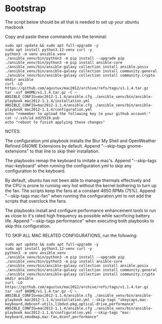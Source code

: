 # Bootstrap
The script below should be all that is needed to set up your ubuntu macbook

Copy and paste these commands into the terminal:
```
sudo apt update && sudo apt full-upgrade -y
sudo apt install python3.12-venv curl -y
python3 -m venv ansible_venv
./ansible_venv/bin/python3 -m pip install --upgrade pip
./ansible_venv/bin/python3 -m pip install ansible-core
./ansible_venv/bin/ansible-galaxy collection install ansible.posix
./ansible_venv/bin/ansible-galaxy collection install community.general
./ansible_venv/bin/ansible-galaxy collection install community.crypto
mkdir ansible
curl -LO https://github.com/agustux/mac2012/archive/refs/tags/v1.1.4.tar.gz
tar -xvf $HOME/v1.1.4.tar.gz -C ~
ANSIBLE_CONFIG=mac2012-1.1.4/ansible.cfg ./ansible_venv/bin/ansible-playbook mac2012-1.1.4/installation.yml
ANSIBLE_CONFIG=mac2012-1.1.4/ansible.cfg ./ansible_venv/bin/ansible-playbook mac2012-1.1.4/configuration.yml
echo "remember to upload the following key to your github account:"
cat ~/.ssh/id_ed25519.pub
echo "reboot to finish applying these changes"
```

NOTES:

The configuration.yml playbook installs the Blur My Shell and OpenWeather Refined GNOME Extensions by default. Append "--skip-tags gnome-extensions" to that line to skip their installation.

The playbooks remap the keyboard to imitate a mac's. Append "--skip-tags mac-keyboard" when running the configuration.yml to skip any configuration to the keyboard.

By default, ubuntu has not been able to manage thermals effectively and the CPU is prone to running very hot without the kernel bothering to turn up the fan. The scripts keep the fans at a constant 4650 RPMs (75%). Append "--skip-tags mac-fan" when running the configuration.yml to not add the scripts that overclock the fans.

The playbooks install and configure performance enhancement tools to run as close to it's rated high frequency as possible while sacrificing battery life. Append "--skip-tags performance" when executing both playbooks to skip this configuration.

TO SKIP ALL MAC RELATED CONFIGURATIONS, run the following:
```
sudo apt update && sudo apt full-upgrade -y
sudo apt install python3.12-venv curl -y
python3 -m venv ansible_venv
./ansible_venv/bin/python3 -m pip install --upgrade pip
./ansible_venv/bin/python3 -m pip install ansible-core
./ansible_venv/bin/ansible-galaxy collection install ansible.posix
./ansible_venv/bin/ansible-galaxy collection install community.general
./ansible_venv/bin/ansible-galaxy collection install community.crypto
mkdir ansible
curl -LO https://github.com/agustux/mac2012/archive/refs/tags/v1.1.4.tar.gz
tar -xvf $HOME/v1.1.4.tar.gz -C ~
ANSIBLE_CONFIG=mac2012-1.1.4/ansible.cfg ./ansible_venv/bin/ansible-playbook mac2012-1.1.4/installation.yml --skip-tags "xkeycaps,mac-keyboard,debconf-utils,libdvd-pkg,optical-drive,performance"
ANSIBLE_CONFIG=mac2012-1.1.4/ansible.cfg ./ansible_venv/bin/ansible-playbook mac2012-1.1.4/configuration.yml --skip-tags "mac-keyboard,xmodmap,mac-fan,dconf,performance"
```
